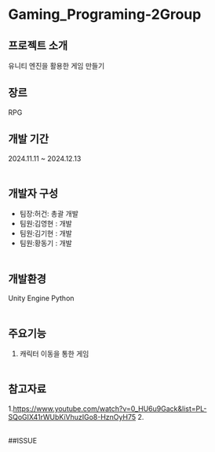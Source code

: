 # Gaming_Programing-2Group
## 프로젝트 소개
유니티 엔진을 활용한 게임 만들기
##  장르
RPG
##  개발 기간 
2024.11.11 ~ 2024.12.13
<br><br>
## 개발자 구성
 * 팀장:허건: 총괄 개발
 * 팀원:김영현 : 개발
 * 팀원:김기현 : 개발
 * 팀원:황동기 : 개발
   <br><br>
## 개발환경
Unity Engine
Python
<br><br>
## 주요기능 
1. 캐릭터 이동을 통한 게임
<br><br>
## 참고자료
1.https://www.youtube.com/watch?v=0_HU6u9Gack&list=PL-SQoGIX41rWUbKiVhuzIGo8-HznOyH75
2.
<br><br>

##ISSUE

<br><br>
